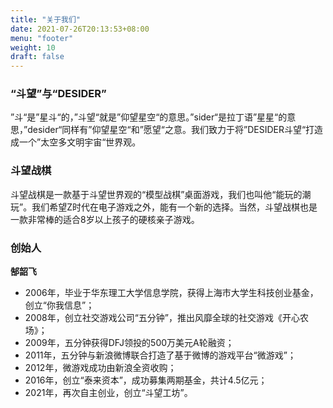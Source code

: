 ```yaml
---
title: "关于我们"
date: 2021-07-26T20:13:53+08:00
menu: "footer"
weight: 10
draft: false
---
```


### “斗望”与“DESIDER”

”斗“是”星斗“的，”斗望“就是”仰望星空“的意思。”sider“是拉丁语”星星“的意思，”desider“同样有”仰望星空“和”愿望“之意。我们致力于将”DESIDER斗望“打造成一个”太空多文明宇宙“世界观。

### 斗望战棋

斗望战棋是一款基于斗望世界观的“模型战棋”桌面游戏，我们也叫他“能玩的潮玩”。我们希望Z时代在电子游戏之外，能有一个新的选择。当然，斗望战棋也是一款非常棒的适合8岁以上孩子的硬核亲子游戏。

### 创始人

**郜韶飞** 

- 2006年，毕业于华东理工大学信息学院，获得上海市大学生科技创业基金，创立“你我信息”；
- 2008年，创立社交游戏公司“五分钟”，推出风靡全球的社交游戏《开心农场》；
- 2009年，五分钟获得DFJ领投的500万美元A轮融资；
- 2011年，五分钟与新浪微博联合打造了基于微博的游戏平台“微游戏”；
- 2012年，微游戏成功由新浪全资收购；
- 2016年，创立“泰来资本”，成功募集两期基金，共计4.5亿元；
- 2021年，再次自主创业，创立“斗望工坊”。





